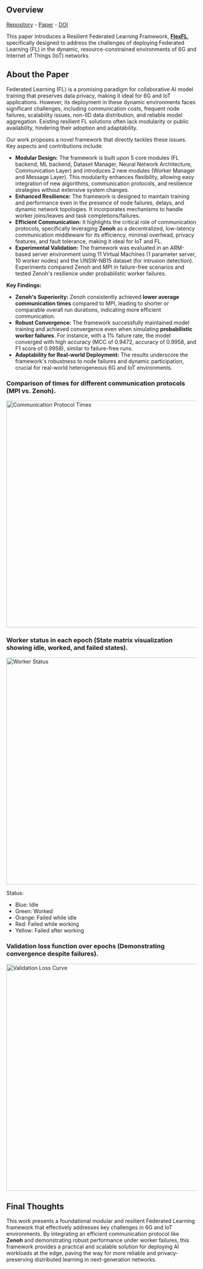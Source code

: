 ## Overview

[Repository](https://github.com/leoalmPT/FlexFL/tree/ICCT) - [Paper](/files/papers/icctfl2025/paper.pdf) - [DOI](https://doi.org/10.1109/icct-europe63283.2025.11157678)

This paper introduces a Resilient Federated Learning Framework, [**FlexFL**](/projects/flexfl), specifically designed to address the challenges of deploying Federated Learning (FL) in the dynamic, resource-constrained environments of 6G and Internet of Things (IoT) networks.

## About the Paper

Federated Learning (FL) is a promising paradigm for collaborative AI model training that preserves data privacy, making it ideal for 6G and IoT applications. However, its deployment in these dynamic environments faces significant challenges, including communication costs, frequent node failures, scalability issues, non-IID data distribution, and reliable model aggregation. Existing resilient FL solutions often lack modularity or public availability, hindering their adoption and adaptability.

Our work proposes a novel framework that directly tackles these issues. Key aspects and contributions include:

-   **Modular Design:** The framework is built upon 5 core modules (FL backend, ML backend, Dataset Manager, Neural Network Architecture, Communication Layer) and introduces 2 new modules (Worker Manager and Message Layer). This modularity enhances flexibility, allowing easy integration of new algorithms, communication protocols, and resilience strategies without extensive system changes.
-   **Enhanced Resilience:** The framework is designed to maintain training and performance even in the presence of node failures, delays, and dynamic network topologies. It incorporates mechanisms to handle worker joins/leaves and task completions/failures.
-   **Efficient Communication:** It highlights the critical role of communication protocols, specifically leveraging **Zenoh** as a decentralized, low-latency communication middleware for its efficiency, minimal overhead, privacy features, and fault tolerance, making it ideal for IoT and FL.
-   **Experimental Validation:** The framework was evaluated in an ARM-based server environment using 11 Virtual Machines (1 parameter server, 10 worker nodes) and the UNSW-NB15 dataset (for intrusion detection). Experiments compared Zenoh and MPI in failure-free scenarios and tested Zenoh's resilience under probabilistic worker failures.

**Key Findings:**
-   **Zenoh's Superiority:** Zenoh consistently achieved **lower average communication times** compared to MPI, leading to shorter or comparable overall run durations, indicating more efficient communication.
-   **Robust Convergence:** The framework successfully maintained model training and achieved convergence even when simulating **probabilistic worker failures**. For instance, with a 1% failure rate, the model converged with high accuracy (MCC of 0.9472, accuracy of 0.9958, and F1 score of 0.9958), similar to failure-free runs.
-   **Adaptability for Real-world Deployment:** The results underscore the framework's robustness to node failures and dynamic participation, crucial for real-world heterogeneous 6G and IoT environments.

### Comparison of times for different communication protocols (MPI vs. Zenoh).

<img src="/files/papers/icctfl2025/times.png" alt="Communication Protocol Times" width="600" />

### Worker status in each epoch (State matrix visualization showing idle, worked, and failed states).

<img src="/files/papers/icctfl2025/matrix.png" alt="Worker Status" width="600" />

Status:
- Blue: Idle
- Green: Worked
- Orange: Failed while idle
- Red: Failed while working
- Yellow: Failed after working

### Validation loss function over epochs (Demonstrating convergence despite failures).

<img src="/files/papers/icctfl2025/loss.png" alt="Validation Loss Curve" width="600" />

## Final Thoughts

This work presents a foundational modular and resilient Federated Learning framework that effectively addresses key challenges in 6G and IoT environments. By integrating an efficient communication protocol like **Zenoh** and demonstrating robust performance under worker failures, this framework provides a practical and scalable solution for deploying AI workloads at the edge, paving the way for more reliable and privacy-preserving distributed learning in next-generation networks.